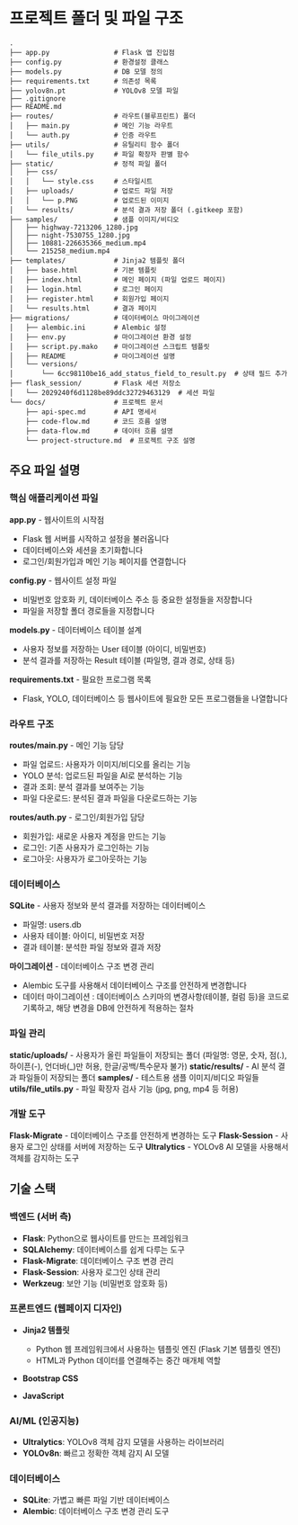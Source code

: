 # 프로젝트 폴더 및 파일 구조

```
.
├── app.py                # Flask 앱 진입점
├── config.py             # 환경설정 클래스
├── models.py             # DB 모델 정의
├── requirements.txt      # 의존성 목록
├── yolov8n.pt            # YOLOv8 모델 파일
├── .gitignore
├── README.md
├── routes/               # 라우트(블루프린트) 폴더
│   ├── main.py           # 메인 기능 라우트
│   └── auth.py           # 인증 라우트
├── utils/                # 유틸리티 함수 폴더
│   └── file_utils.py     # 파일 확장자 판별 함수
├── static/               # 정적 파일 폴더
│   ├── css/
│   │   └── style.css     # 스타일시트
│   ├── uploads/          # 업로드 파일 저장
│   │   └── p.PNG         # 업로드된 이미지
│   └── results/          # 분석 결과 저장 폴더 (.gitkeep 포함)
├── samples/              # 샘플 이미지/비디오
│   ├── highway-7213206_1280.jpg
│   ├── night-7530755_1280.jpg
│   ├── 10881-226635366_medium.mp4
│   └── 215258_medium.mp4
├── templates/            # Jinja2 템플릿 폴더
│   ├── base.html         # 기본 템플릿
│   ├── index.html        # 메인 페이지 (파일 업로드 페이지)
│   ├── login.html        # 로그인 페이지
│   ├── register.html     # 회원가입 페이지
│   └── results.html      # 결과 페이지
├── migrations/           # 데이터베이스 마이그레이션
│   ├── alembic.ini       # Alembic 설정
│   ├── env.py            # 마이그레이션 환경 설정
│   ├── script.py.mako    # 마이그레이션 스크립트 템플릿
│   ├── README            # 마이그레이션 설명
│   └── versions/
│       └── 6cc98110be16_add_status_field_to_result.py  # 상태 필드 추가
├── flask_session/        # Flask 세션 저장소
│   └── 2029240f6d1128be89ddc32729463129  # 세션 파일
└── docs/                 # 프로젝트 문서
    ├── api-spec.md       # API 명세서
    ├── code-flow.md      # 코드 흐름 설명
    ├── data-flow.md      # 데이터 흐름 설명
    └── project-structure.md  # 프로젝트 구조 설명
```

## 주요 파일 설명

### 핵심 애플리케이션 파일

**app.py** - 웹사이트의 시작점

-   Flask 웹 서버를 시작하고 설정을 불러옵니다
-   데이터베이스와 세션을 초기화합니다
-   로그인/회원가입과 메인 기능 페이지를 연결합니다

**config.py** - 웹사이트 설정 파일

-   비밀번호 암호화 키, 데이터베이스 주소 등 중요한 설정들을 저장합니다
-   파일을 저장할 폴더 경로들을 지정합니다

**models.py** - 데이터베이스 테이블 설계

-   사용자 정보를 저장하는 User 테이블 (아이디, 비밀번호)
-   분석 결과를 저장하는 Result 테이블 (파일명, 결과 경로, 상태 등)

**requirements.txt** - 필요한 프로그램 목록

-   Flask, YOLO, 데이터베이스 등 웹사이트에 필요한 모든 프로그램들을 나열합니다

### 라우트 구조

**routes/main.py** - 메인 기능 담당

-   파일 업로드: 사용자가 이미지/비디오를 올리는 기능
-   YOLO 분석: 업로드된 파일을 AI로 분석하는 기능
-   결과 조회: 분석 결과를 보여주는 기능
-   파일 다운로드: 분석된 결과 파일을 다운로드하는 기능

**routes/auth.py** - 로그인/회원가입 담당

-   회원가입: 새로운 사용자 계정을 만드는 기능
-   로그인: 기존 사용자가 로그인하는 기능
-   로그아웃: 사용자가 로그아웃하는 기능

### 데이터베이스

**SQLite** - 사용자 정보와 분석 결과를 저장하는 데이터베이스

-   파일명: users.db
-   사용자 테이블: 아이디, 비밀번호 저장
-   결과 테이블: 분석한 파일 정보와 결과 저장

**마이그레이션** - 데이터베이스 구조 변경 관리

-   Alembic 도구를 사용해서 데이터베이스 구조를 안전하게 변경합니다
-   데이터 마이그레이션 : 데이터베이스 스키마의 변경사항(테이블, 컬럼 등)을 코드로 기록하고, 해당 변경을 DB에 안전하게 적용하는 절차

### 파일 관리

**static/uploads/** - 사용자가 올린 파일들이 저장되는 폴더 (파일명: 영문, 숫자, 점(.), 하이픈(-), 언더바(\_)만 허용, 한글/공백/특수문자 불가)
**static/results/** - AI 분석 결과 파일들이 저장되는 폴더
**samples/** - 테스트용 샘플 이미지/비디오 파일들
**utils/file_utils.py** - 파일 확장자 검사 기능 (jpg, png, mp4 등 허용)

### 개발 도구

**Flask-Migrate** - 데이터베이스 구조를 안전하게 변경하는 도구
**Flask-Session** - 사용자 로그인 상태를 서버에 저장하는 도구
**Ultralytics** - YOLOv8 AI 모델을 사용해서 객체를 감지하는 도구

## 기술 스택

### 백엔드 (서버 측)

-   **Flask**: Python으로 웹사이트를 만드는 프레임워크
-   **SQLAlchemy**: 데이터베이스를 쉽게 다루는 도구
-   **Flask-Migrate**: 데이터베이스 구조 변경 관리
-   **Flask-Session**: 사용자 로그인 상태 관리
-   **Werkzeug**: 보안 기능 (비밀번호 암호화 등)

### 프론트엔드 (웹페이지 디자인)

-   **Jinja2 템플릿**

    -   Python 웹 프레임워크에서 사용하는 템플릿 엔진 (Flask 기본 템플릿 엔진)
    -   HTML과 Python 데이터를 연결해주는 중간 매개체 역할

-   **Bootstrap CSS**

-   **JavaScript**

### AI/ML (인공지능)

-   **Ultralytics**: YOLOv8 객체 감지 모델을 사용하는 라이브러리
-   **YOLOv8n**: 빠르고 정확한 객체 감지 AI 모델

### 데이터베이스

-   **SQLite**: 가볍고 빠른 파일 기반 데이터베이스
-   **Alembic**: 데이터베이스 구조 변경 관리 도구
